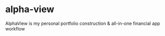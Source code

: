# alpha-view
AlphaView is my personal portfolio construction &amp; all-in-one financial app workflow
